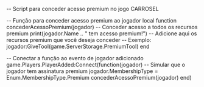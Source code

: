 -- Script para conceder acesso premium no jogo CARROSEL

-- Função para conceder acesso premium ao jogador
local function concederAcessoPremium(jogador)
    -- Conceder acesso a todos os recursos premium
    print(jogador.Name .. " tem acesso premium!")
    -- Adicione aqui os recursos premium que você deseja conceder
    -- Exemplo: jogador:GiveTool(game.ServerStorage.PremiumTool)
end

-- Conectar a função ao evento de jogador adicionado
game.Players.PlayerAdded:Connect(function(jogador)
    -- Simular que o jogador tem assinatura premium
    jogador.MembershipType = Enum.MembershipType.Premium
    concederAcessoPremium(jogador)
end)
